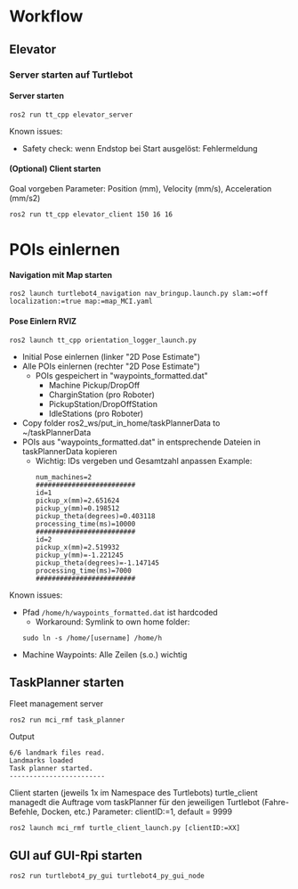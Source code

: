 # Workflow
## Elevator

### Server starten auf Turtlebot

#### Server starten
````
ros2 run tt_cpp elevator_server
````
Known issues:
- Safety check: wenn Endstop bei Start ausgelöst: Fehlermeldung

#### (Optional) Client starten
Goal vorgeben
Parameter: Position (mm), Velocity (mm/s), Acceleration (mm/s2)
````
ros2 run tt_cpp elevator_client 150 16 16
````
# POIs einlernen

#### Navigation mit Map starten
````
ros2 launch turtlebot4_navigation nav_bringup.launch.py slam:=off localization:=true map:=map_MCI.yaml
````

#### Pose Einlern RVIZ
````
ros2 launch tt_cpp orientation_logger_launch.py 
````

- Initial Pose einlernen (linker "2D Pose Estimate")
- Alle POIs einlernen (rechter "2D Pose Estimate")
  - POIs gespeichert in "waypoints_formatted.dat"
    - Machine Pickup/DropOff
    - CharginStation (pro Roboter)
    - PickupStation/DropOffStation
    - IdleStations (pro Roboter)
- Copy folder ros2_ws/put_in_home/taskPlannerData to ~/taskPlannerData
- POIs aus "waypoints_formatted.dat" in entsprechende Dateien in taskPlannerData kopieren
  - Wichtig: IDs vergeben und Gesamtzahl anpassen
    Example:
    ````
    num_machines=2
    #########################
    id=1
    pickup_x(mm)=2.651624
    pickup_y(mm)=0.198512
    pickup_theta(degrees)=0.403118
    processing_time(ms)=10000
    #########################
    id=2
    pickup_x(mm)=2.519932
    pickup_y(mm)=-1.221245
    pickup_theta(degrees)=-1.147145
    processing_time(ms)=7000
    #########################
    ````

Known issues:
- Pfad `/home/h/waypoints_formatted.dat` ist hardcoded
  - Workaround: Symlink to own home folder:
  ````
  sudo ln -s /home/[username] /home/h
  ````
- Machine Waypoints: Alle Zeilen (s.o.) wichtig
## TaskPlanner starten
Fleet management server
````
ros2 run mci_rmf task_planner
````
Output
````
6/6 landmark files read.
Landmarks loaded
Task planner started.
------------------------
````

Client starten (jeweils 1x im Namespace des Turtlebots)
turtle_client managedt die Auftrage vom taskPlanner für den jeweiligen Turtlebot (Fahre-Befehle, Docken, etc.)
Parameter: clientID:=1, default = 9999
````
ros2 launch mci_rmf turtle_client_launch.py [clientID:=XX]
````

## GUI auf GUI-Rpi starten
````
ros2 run turtlebot4_py_gui turtlebot4_py_gui_node
````
